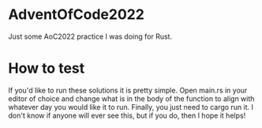 # AdventOfCode2022
Just some AoC2022 practice I was doing for Rust.
# How to test
If you'd like to run these solutions it is pretty simple.
Open main.rs in your editor of choice and change what is in the body
of the function to align with whatever day you would like it to run.
Finally, you just need to cargo run it. I don't know if anyone will
ever see this, but if you do, then I hope it helps!
